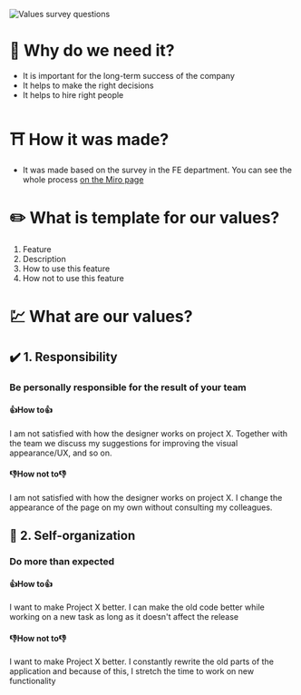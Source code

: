 ![Values survey questions](https://user-images.githubusercontent.com/47868427/119986499-94771d80-bfcc-11eb-8f65-6b7e8bbf928f.png)

# 🔑 Why do we need it?
  - It is important for the long-term success of the company
  - It helps to make the right decisions
  - It helps to hire right people
  
# ⛩️ How it was made?
- It was made based on the survey in the FE department. You can see the whole process [on the Miro page](https://miro.com/app/board/o9J_lObT544=/)

# ✏️ What is template for our values?
1. Feature
2. Description
3. How to use this feature
4. How not to use this feature

# 💹 What are our values?

## ✔️ 1. Responsibility 
### Be personally responsible for the result of your team
#### 👍How to👍
I am not satisfied with how the designer works on project X. 
Together with the team we discuss my suggestions for improving the visual appearance/UX, and so on.
#### 👎How not to👎
I am not satisfied with how the designer works on project X. 
I change the appearance of the page on my own without consulting my colleagues.

## 🧍 2. Self-organization
### Do more than expected
#### 👍How to👍
I want to make Project X better. 
I can make the old code better while working on a new task as long as it doesn't affect the release
#### 👎How not to👎
I want to make Project X better. 
I constantly rewrite the old parts of the application and because of this, I stretch the time to work on new functionality

